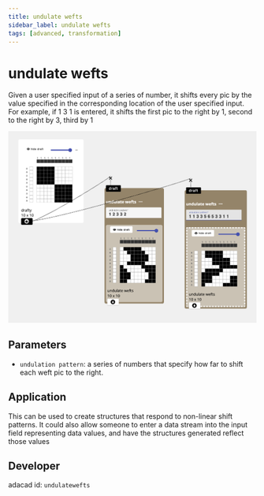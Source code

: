 ```yaml
---
title: undulate wefts
sidebar_label: undulate wefts
tags: [advanced, transformation]
---
```

# undulate wefts
Given a user specified input of a series of number, it shifts every pic by the value specified in the corresponding location of the user specified input. For example, if 1 3 1 is entered, it shifts the first pic to the right by 1, second to the right by 3, third by 1

![file](./img/undulatewefts.png)

## Parameters
- `undulation pattern`: a series of numbers that specify how far to shift each weft pic to the right. 



## Application
This can be used to create structures that respond to non-linear shift patterns. It could also allow someone to enter a data stream into the input field representing data values, and have the structures generated reflect those values

## Developer
adacad id: `undulatewefts`
